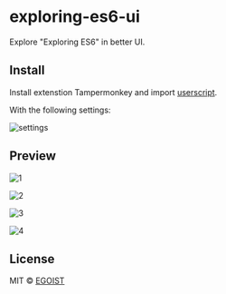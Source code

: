 # exploring-es6-ui

Explore "Exploring ES6" in better UI.

## Install

Install extenstion Tampermonkey and import [userscript](/userscript.js).

With the following settings:

![settings](https://ooo.0o0.ooo/2016/02/21/56ca6fad39b77.png)

## Preview

![1](http://ww4.sinaimg.cn/large/a15b4afegw1f19gghnvluj20n90ub7cn)

![2](http://ww4.sinaimg.cn/large/a15b4afegw1f19ggd2oyaj20n90ubdkz)

![3](http://ww4.sinaimg.cn/large/a15b4afegw1f19ggfgc58j20n90ub7gt)

![4](http://ww4.sinaimg.cn/large/a15b4afegw1f19gggdougj20n90ubn47)


## License

MIT &copy; [EGOIST](https://github.com/egoist)

